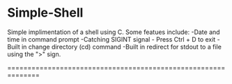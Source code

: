 # Simple-Shell

Simple implimentation of a shell using C. Some featues include:
-Date and time in command prompt
-Catching SIGINT signal - Press Ctrl + D to exit
-Built in change directory (cd) command
-Built in redirect for stdout to a file using the ">" sign.

==============================================================
